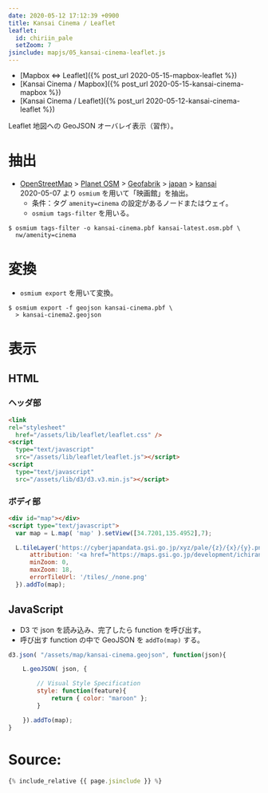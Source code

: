 ```yaml
---
date: 2020-05-12 17:12:39 +0900
title: Kansai Cinema / Leaflet
leaflet:
  id: chiriin_pale
  setZoom: 7
jsinclude: mapjs/05_kansai-cinema-leaflet.js
---
```


* [Mapbox <=> Leaflet]({% post_url 2020-05-15-mapbox-leaflet %})
* [Kansai Cinema / Mapbox]({% post_url 2020-05-15-kansai-cinema-mapbox %})
* [Kansai Cinema / Leaflet]({% post_url 2020-05-12-kansai-cinema-leaflet %})


Leaflet 地図への GeoJSON オーバレイ表示（習作）。


# 抽出

* [OpenStreetMap](https://www.openstreetmap.org/)
  \> [Planet OSM](https://planet.openstreetmap.org)
  \> [Geofabrik](https://download.geofabrik.de/asia/japan/kansai.html)
  \> [japan](https://download.geofabrik.de/asia/japan.html)
  \> [kansai](https://download.geofabrik.de/asia/japan/kansai.html)  
  2020-05-07 より `osmium` を用いて「映画館」を抽出。
  * 条件：タグ `amenity=cinema` の設定があるノードまたはウェイ。
  * `osmium tags-filter` を用いる。

```shell
$ osmium tags-filter -o kansai-cinema.pbf kansai-latest.osm.pbf \
  nw/amenity=cinema 
```

# 変換

* `osmium export` を用いて変換。 

```shell
$ osmium export -f geojson kansai-cinema.pbf \
  > kansai-cinema2.geojson
```


# 表示

## HTML

### ヘッダ部

```html
<link
rel="stylesheet"
  href="/assets/lib/leaflet/leaflet.css" />
<script
  type="text/javascript"
  src="/assets/lib/leaflet/leaflet.js"></script>
<script
  type="text/javascript"
  src="/assets/lib/d3/d3.v3.min.js"></script>
```

### ボディ部

```html
<div id="map"></div>
<script type="text/javascript">
  var map = L.map( 'map' ).setView([34.7201,135.4952],7);

  L.tileLayer('https://cyberjapandata.gsi.go.jp/xyz/pale/{z}/{x}/{y}.png', {
      attribution: '<a href="https://maps.gsi.go.jp/development/ichiran.html">地理院タイル（淡色地図）</a>',
      minZoom: 0,
      maxZoom: 18,
      errorTileUrl: '/tiles/_/none.png'
  }).addTo(map);
```

## JavaScript

* D3 で json を読み込み、完了したら function を呼び出す。
* 呼び出す function の中で GeoJSON を `addTo(map)` する。

```javascript
d3.json( "/assets/map/kansai-cinema.geojson", function(json){

	L.geoJSON( json, {

		// Visual Style Specification
		style: function(feature){
			return { color: "maroon" };
		}

	}).addTo(map);
}
```

# Source:

```javascript
{% include_relative {{ page.jsinclude }} %}
```
